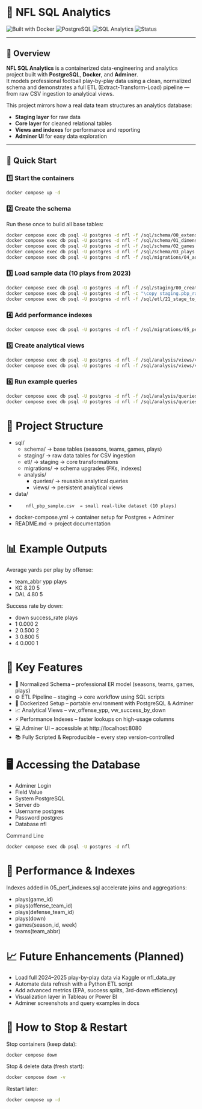 # 🏈 NFL SQL Analytics  

![Built with Docker](https://img.shields.io/badge/Built%20with-Docker-blue?logo=docker)
![PostgreSQL](https://img.shields.io/badge/Database-PostgreSQL-blue?logo=postgresql)
![SQL Analytics](https://img.shields.io/badge/Language-SQL-orange?logo=sqlite)
![Status](https://img.shields.io/badge/Version-v1.0-success)

---

## 📘 Overview  

**NFL SQL Analytics** is a containerized data-engineering and analytics project built with **PostgreSQL**, **Docker**, and **Adminer**.  
It models professional football play-by-play data using a clean, normalized schema and demonstrates a full ETL (Extract-Transform-Load) pipeline — from raw CSV ingestion to analytical views.  

This project mirrors how a real data team structures an analytics database:  

- **Staging layer** for raw data  
- **Core layer** for cleaned relational tables  
- **Views and indexes** for performance and reporting  
- **Adminer UI** for easy data exploration  

---



## 🚀 Quick Start  

### 1️⃣ Start the containers 
```bash 
docker compose up -d 
```
### 2️⃣ Create the schema

Run these once to build all base tables:
```bash
docker compose exec db psql -U postgres -d nfl -f /sql/schema/00_extensions.sql
docker compose exec db psql -U postgres -d nfl -f /sql/schema/01_dimensions.sql
docker compose exec db psql -U postgres -d nfl -f /sql/schema/02_games.sql
docker compose exec db psql -U postgres -d nfl -f /sql/schema/03_plays.sql
docker compose exec db psql -U postgres -d nfl -f /sql/migrations/04_add_off_def.sql
```
### 3️⃣ Load sample data (10 plays from 2023)
```bash
docker compose exec db psql -U postgres -d nfl -f /sql/staging/00_create_staging.sql
docker compose exec db psql -U postgres -d nfl -c "\copy staging.pbp_raw FROM '/sql/staging/nfl_pbp_sample.csv' CSV HEADER"
docker compose exec db psql -U postgres -d nfl -f /sql/etl/21_stage_to_core_offdef.sql
```
### 4️⃣ Add performance indexes
```bash
docker compose exec db psql -U postgres -d nfl -f /sql/migrations/05_perf_indexes.sql
```
### 5️⃣ Create analytical views
```bash
docker compose exec db psql -U postgres -d nfl -f /sql/analysis/views/vw_offense_ypp.sql
docker compose exec db psql -U postgres -d nfl -f /sql/analysis/views/vw_success_by_down.sql
```
### 6️⃣ Run example queries
```bash
docker compose exec db psql -U postgres -d nfl -f /sql/analysis/queries/ypp_by_offense.sql
docker compose exec db psql -U postgres -d nfl -f /sql/analysis/queries/success_rate_by_down.sql
```

# 🧱 Project Structure
- sql/
  -  schema/        → base tables (seasons, teams, games, plays)
  -  staging/       → raw data tables for CSV ingestion
  -  etl/           → staging → core transformations
  -  migrations/    → schema upgrades (FKs, indexes)
  -  analysis/
      - queries/    → reusable analytical queries
      - views/      → persistent analytical views
- data/
-         nfl_pbp_sample.csv  → small real-like dataset (10 plays)
- docker-compose.yml   → container setup for Postgres + Adminer
- README.md            → project documentation

# 📊 Example Outputs

Average yards per play by offense:

- team_abbr	 ypp	 plays
-  KC	      8.20	    5
-  DAL	    4.80	    5

Success rate by down:

- down	success_rate	plays
-  1	        0.000	    2
-  2 	        0.500	    2
-  3 	        0.800	    5
-  4 	        0.000	    1

# 🧠 Key Features

- 🧩 Normalized Schema – professional ER model (seasons, teams, games, plays)
- ⚙️ ETL Pipeline – staging → core workflow using SQL scripts
- 🐳 Dockerized Setup – portable environment with PostgreSQL & Adminer
- 📈 Analytical Views – vw_offense_ypp, vw_success_by_down
- ⚡ Performance Indexes – faster lookups on high-usage columns
- 💻 Adminer UI – accessible at http://localhost:8080
- 📚 Fully Scripted & Reproducible – every step version-controlled


# 🖥️ Accessing the Database

- Adminer Login
- Field	    Value
- System	PostgreSQL
- Server	    db
- Username	postgres
- Password	postgres
- Database	nfl

Command Line
```bash
docker compose exec db psql -U postgres -d nfl
```
# 🔧 Performance & Indexes

Indexes added in 05_perf_indexes.sql accelerate joins and aggregations:

- plays(game_id)
- plays(offense_team_id)
- plays(defense_team_id)
- plays(down)
- games(season_id, week)
- teams(team_abbr)

# 📈 Future Enhancements (Planned)

- Load full 2024–2025 play-by-play data via Kaggle or nfl_data_py
- Automate data refresh with a Python ETL script
- Add advanced metrics (EPA, success splits, 3rd-down efficiency)
- Visualization layer in Tableau or Power BI
- Adminer screenshots and query examples in docs

# 🏁 How to Stop & Restart

Stop containers (keep data):
```bash
docker compose down
```
Stop & delete data (fresh start):
```bash
docker compose down -v
```
Restart later:
```bash
docker compose up -d
